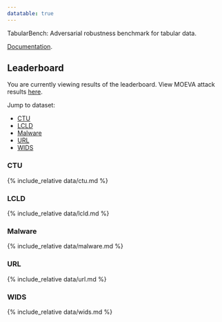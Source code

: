 ```yaml
---
datatable: true
---
```

<link rel="stylesheet" type="text/css" href="https://cdn.datatables.net/1.10.21/css/jquery.dataTables.min.css" />
<script src="https://code.jquery.com/jquery-3.5.1.js"></script>
<script src="https://cdn.datatables.net/1.10.21/js/jquery.dataTables.min.js"></script>
<link rel="stylesheet" href="{{ '/assets/css/custom.css' | relative_url }}">

TabularBench: Adversarial robustness benchmark for tabular data.

[Documentation](https://serval-uni-lu.github.io/tabularbench/doc).

## Leaderboard

You are currently viewing results of the leaderboard. View MOEVA attack results [here](moeva).

Jump to dataset:

- [CTU](#ctu)
- [LCLD](#lcld)
- [Malware](#malware)
- [URL](#url)
- [WIDS](#wids)

### CTU

{% include_relative data/ctu.md %}

### LCLD

{% include_relative data/lcld.md %}

### Malware

{% include_relative data/malware.md %}

### URL

{% include_relative data/url.md %}

### WIDS

{% include_relative data/wids.md %}

<script>
    var table = $('table').DataTable(
        {
            "bPaginate": false,
            "language": {
                searchPlaceholder: 'Architectures, training methods, etc.'
            },
            // "autoWidth": true,
        }
    );
    table.columns.adjust().draw();
</script>
